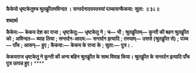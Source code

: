 **कैकेयो धृष्टकेतुश्च श्रुतकीॢतमविन्दत ।** **सन्तर्दनादयस्तस्यां पञ्चासन्कैकया: सुता: ॥ ३८॥** 

**शब्दार्थ** 

**कैकेय:—** **केकय देश का राजा** **; धृष्टकेतु:—** **धृष्टकेतु ने** **; च—** **भी** **; श्रुतकीॢतम्—** **कुन्ती की बहन श्रुतकीॢत को** **; अविन्दत—** **ब्याह** **लिया** **; सन्तर्दन-आदय:—** **सन्तर्दन इत्यादि** **; तस्याम्—** **उससे (श्रुतकीॢत से)** **; पञ्च—** **पाँच** **; आसन्—** **हुए** **; कैकया:—** **केकय के राजा** **के** **; सुता:—** **पुत्र।** **.** 

**केकयराज धृष्टकेतु ने कुन्ती की अन्य बहिन श्रुतकीॢत के साथ विवाह किया। श्रुतकीॢत के** **सन्तर्दन इत्यादि पाँच पुत्र उत्पन्न हुए।** **** 